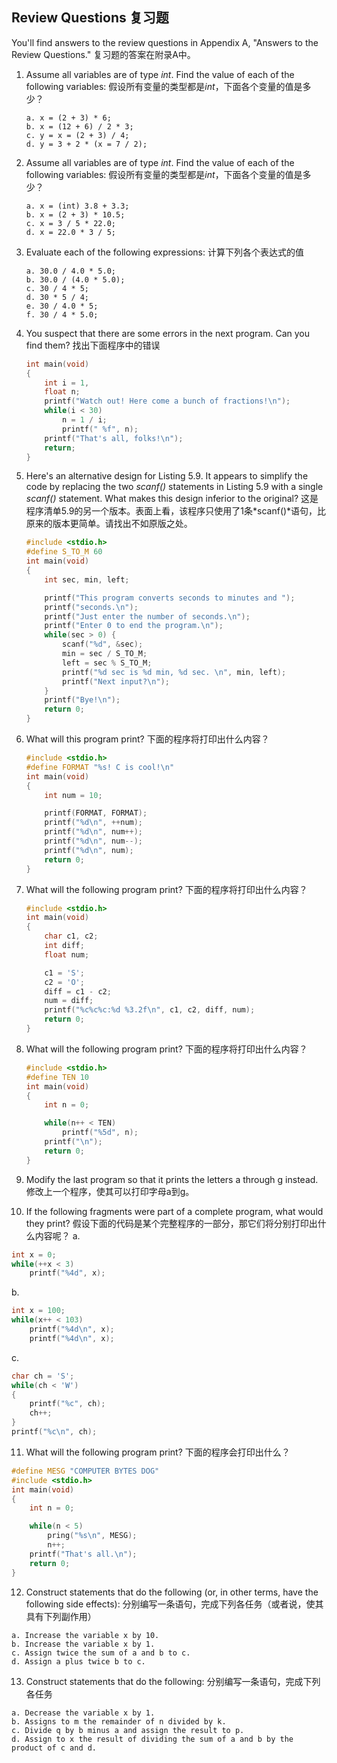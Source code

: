 ## Review Questions 复习题

You'll find answers to the review questions in Appendix A, "Answers to the Review Questions." 复习题的答案在附录A中。
1. Assume all variables are of type *int*. Find the value of each of the following variables: 假设所有变量的类型都是*int*，下面各个变量的值是多少？
   ```text
   a. x = (2 + 3) * 6;
   b. x = (12 + 6) / 2 * 3;
   c. y = x = (2 + 3) / 4;
   d. y = 3 + 2 * (x = 7 / 2);
   ```   
   
2. Assume all variables are of type *int*. Find the value of each of the following variables: 假设所有变量的类型都是*int*，下面各个变量的值是多少？
   ```text
   a. x = (int) 3.8 + 3.3;
   b. x = (2 + 3) * 10.5;
   c. x = 3 / 5 * 22.0;
   d. x = 22.0 * 3 / 5;
   ```

3. Evaluate each of the following expressions: 计算下列各个表达式的值
   ```text
   a. 30.0 / 4.0 * 5.0;
   b. 30.0 / (4.0 * 5.0);
   c. 30 / 4 * 5;
   d. 30 * 5 / 4;
   e. 30 / 4.0 * 5;
   f. 30 / 4 * 5.0;
   ```

4. You suspect that there are some errors in the next program. Can you find them? 找出下面程序中的错误
   ```c
   int main(void)
   {
       int i = 1,
       float n;
       printf("Watch out! Here come a bunch of fractions!\n");
       while(i < 30)
           n = 1 / i;
           printf(" %f", n);
       printf("That's all, folks!\n");
       return;
   }
   ```
   
5. Here's an alternative design for Listing 5.9.
   It appears to simplify the code by replacing the two *scanf()* statements in Listing 5.9 with a single *scanf()* statement.
   What makes this design inferior to the original? 这是程序清单5.9的另一个版本。表面上看，该程序只使用了1条*scanf()*语句，比原来的版本更简单。请找出不如原版之处。
   ```c
   #include <stdio.h>
   #define S_TO_M 60
   int main(void)
   {
       int sec, min, left;
   
       printf("This program converts seconds to minutes and ");
       printf("seconds.\n");
       printf("Just enter the number of seconds.\n");
       printf("Enter 0 to end the program.\n");
       while(sec > 0) {
           scanf("%d", &sec);
           min = sec / S_TO_M;
           left = sec % S_TO_M;
           printf("%d sec is %d min, %d sec. \n", min, left);
           printf("Next input?\n");
       }
       printf("Bye!\n");
       return 0;
   }
   ```
   
6. What will this program print? 下面的程序将打印出什么内容？
   ```c
   #include <stdio.h>
   #define FORMAT "%s! C is cool!\n"
   int main(void)
   {
       int num = 10;
   
       printf(FORMAT, FORMAT);
       printf("%d\n", ++num);
       printf("%d\n", num++);
       printf("%d\n", num--);
       printf("%d\n", num);
       return 0;
   }
   ```
   
7. What will the following program print? 下面的程序将打印出什么内容？
   ```c
   #include <stdio.h>
   int main(void)
   {
       char c1, c2;
       int diff;
       float num;
   
       c1 = 'S';
       c2 = 'O';
       diff = c1 - c2;
       num = diff;
       printf("%c%c%c:%d %3.2f\n", c1, c2, diff, num);
       return 0;
   }
   ```
   
8. What will the following program print? 下面的程序将打印出什么内容？
   ```c
   #include <stdio.h>
   #define TEN 10
   int main(void)
   {
       int n = 0;
   
       while(n++ < TEN)
           printf("%5d", n);
       printf("\n");
       return 0;
   }
   ```
   
9. Modify the last program so that it prints the letters a through g instead. 修改上一个程序，使其可以打印字母a到g。

10. If the following fragments were part of a complete program, what would they print?
    假设下面的代码是某个完整程序的一部分，那它们将分别打印出什么内容呢？
   a.
   ```c
   int x = 0;
   while(++x < 3)
       printf("%4d", x);
   ```
   b.
   ```c
   int x = 100;
   while(x++ < 103)
       printf("%4d\n", x);
       printf("%4d\n", x);
   ```
   c.
   ```c
   char ch = 'S';
   while(ch < 'W')
   {
       printf("%c", ch);
       ch++;
   }
   printf("%c\n", ch);
   ```

11. What will the following program print? 下面的程序会打印出什么？
   ```c
   #define MESG "COMPUTER BYTES DOG"
   #include <stdio.h>
   int main(void)
   {
       int n = 0;
   
       while(n < 5)
           pring("%s\n", MESG);
           n++;
       printf("That's all.\n");
       return 0;
   }
   ```

12. Construct statements that do the following (or, in other terms, have the following side effects): 分别编写一条语句，完成下列各任务（或者说，使其具有下列副作用）
   ```text
   a. Increase the variable x by 10.
   b. Increase the variable x by 1.
   c. Assign twice the sum of a and b to c.
   d. Assign a plus twice b to c.
   ```

13. Construct statements that do the following: 分别编写一条语句，完成下列各任务
   ```text
   a. Decrease the variable x by 1.
   b. Assigns to m the remainder of n divided by k.
   c. Divide q by b minus a and assign the result to p.
   d. Assign to x the result of dividing the sum of a and b by the product of c and d.
   ```